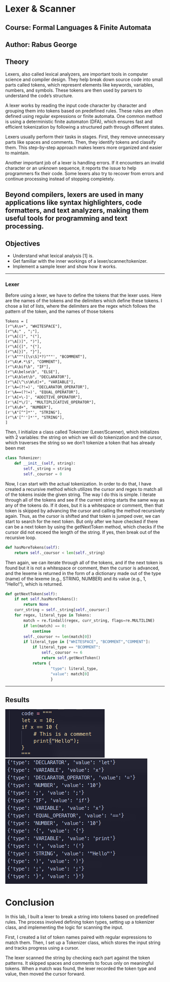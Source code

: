 # Lexer & Scanner

## Course: Formal Languages & Finite Automata  
## Author: Rabus George

## Theory  
Lexers, also called lexical analyzers, are important tools in computer science and compiler design. They help break down source code into small parts called tokens, which represent elements like keywords, variables, numbers, and symbols. These tokens are then used by parsers to understand the code’s structure.

A lexer works by reading the input code character by character and grouping them into tokens based on predefined rules. These rules are often defined using regular expressions or finite automata. One common method is using a deterministic finite automaton (DFA), which ensures fast and efficient tokenization by following a structured path through different states.

Lexers usually perform their tasks in stages. First, they remove unnecessary parts like spaces and comments. Then, they identify tokens and classify them. This step-by-step approach makes lexers more organized and easier to maintain.

Another important job of a lexer is handling errors. If it encounters an invalid character or an unknown sequence, it reports the issue to help programmers fix their code. Some lexers also try to recover from errors and continue processing instead of stopping completely.

Beyond compilers, lexers are used in many applications like syntax highlighters, code formatters, and text analyzers, making them useful tools for programming and text processing.
---

## Objectives  
- Understand what lexical analysis [1] is.
- Get familiar with the inner workings of a lexer/scanner/tokenizer.
- Implement a sample lexer and show how it works.

---

### Lexer

Before using a lexer, we have to define the tokens that the lexer uses. Here are the names of the
tokens and the delimiters which define these tokens. I chose a list of lists, where the delimiters are the regex
which follows the pattern of the token, and the names of those tokens

```
Tokens = [
[r"\A\s+", "WHITESPACE"],
[r"\A;" , ";"],
[r"\A[(]", "("],
[r"\A[)]", ")"],
[r"\A[{]", "{"],
[r"\A[}]", "}"],
[r'\A"""([\s\S]*?)"""', "BCOMMENT"],
[r"\A\#.*\$", "COMMENT"],
[r"\A\bif\b", "IF"],
[r"\A\belse\b", "ELSE"],
[r"\A\blet\b", "DECLARATOR"],
[r"\A[\^\s\W\d]+", "VARIABLE"],
[r'\A=(?!=)', "DECLARATOR_OPERATOR"],
[r'\A==(?!=)', "EQUAL_OPERATOR"],
[r'\A[+\-]', "ADDITIVE_OPERATOR"],
[r'\A[*\/]', "MULTIPLICATIVE_OPERATOR"],
[r"\A\d+", "NUMBER"],
[r'\A"[^"]*"', "STRING"],
[r"\A'[^'']*'", "STRING"],
]
```

Then, I initialize a class called Tokenizer (Lexer/Scanner), which initializes with 2 variables: the
string on which we will do tokenization and the cursor, which traverses the string so we don’t tokenize a
token that has already been met

```py
class Tokenizer:
    def __init__(self, string):
        self._string = string
        self._coursor = 0
```

Now, I can start with the actual tokenization. In order to do that, I have created a recursive method
which utilizes the cursor and regex to match all of the tokens inside the given string. The way I do this
is simple. I iterate through all of the tokens and see if the current string starts the same way as any of the
tokens do. If it does, but it is a whitespace or comment, then that token is skipped by advancing the cursor
and calling the method recursively again. Thus, as the cursor is shifted and that token is jumped over, we
can start to search for the next token. But only after we have checked if there can be a next token by using
the getNextToken method, which checks if the cursor did not exceed the length of the string. If yes, then
break out of the recursive loop.

```py
def hasMoreTokens(self):
    return self._coursor < len(self._string)
```

Then again, we can iterate through all of the tokens, and if the next token is found but it is not a
whitespace or comment, then the cursor is advanced, and the lexeme is returned in the form of a dictionary
made out of the type (name) of the lexeme (e.g., STRING, NUMBER) and its value (e.g., 1, ”Hello!”),
which is returned.

```py
def getNextToken(self):
    if not self.hasMoreTokens():
        return None
    curr_string = self._string[self._coursor:]
    for regex, literal_type in Tokens:
        match = re.findall(regex, curr_string, flags=re.MULTILINE)
        if len(match) == 0:
            continue
        self._coursor += len(match[0])
        if literal_type in ["WHITESPACE", "BCOMMENT","COMMENT"]:
            if literal_type == "BCOMMENT":
                self._coursor += 6
                return self.getNextToken()
            return {
                    "type": literal_type,
                    "value": match[0]
                    }
```

---
## Results
![Consola](/Images/lexer-code.png)
![Consola2](/Images/lexer.png)

# Conclusion

In this lab, I built a lexer to break a string into tokens based on predefined rules. The process involved defining token types, setting up a tokenizer class, and implementing the logic for scanning the input.

First, I created a list of token names paired with regular expressions to match them. Then, I set up a Tokenizer class, which stores the input string and tracks progress using a cursor.

The lexer scanned the string by checking each part against the token patterns. It skipped spaces and comments to focus only on meaningful tokens. When a match was found, the lexer recorded the token type and value, then moved the cursor forward.